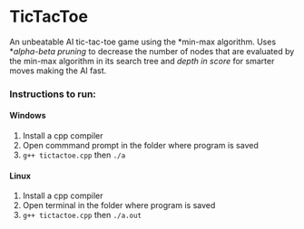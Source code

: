# TicTacToe

An unbeatable AI tic-tac-toe game using the *min-max algorithm. Uses **alpha-beta pruning* to
decrease the number of nodes that are evaluated by the min-max algorithm in its search tree and *depth in score* for smarter moves making the AI fast.

### Instructions to run:

#### Windows

1. Install a cpp compiler
2. Open commmand prompt in the folder where program is saved
3. `g++ tictactoe.cpp` then `./a`

#### Linux

1. Install a cpp compiler
2. Open terminal in the folder where program is saved
3. `g++ tictactoe.cpp` then `./a.out`
